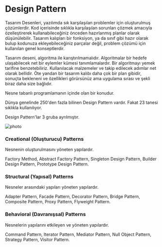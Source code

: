 # Design Pattern

#### 

Tasarım Desenleri, yazılımda sık karşılaşılan problemler için oluşturulmuş çözümlerdir. Kod içerisinde sıklıkla karşılaşılan sorunları çözmek amacıyla özelleştirerek kullanabileceğiniz önceden hazırlanmış planlar olarak düşünülebilir. Tasarım kalıpları bir fonksiyon, ya da sınıf gibi hazır olarak bulup kodunuza ekleyebileceğiniz parçalar değil, problem çözümü için kullanılan genel konseptlerdir.

Tasarım deseni, algoritma ile karıştırılmamalıdır. Algoritmalar bir hedefe ulaşabilecek net bir eylemler kümesi tanımlamalardır. Bir algoritmayı yemek tarifine benzetebiliriz. Kullanılacak malzemeler ve takip edilecek adımlar net olarak bellidir. Öte yandan bir tasarım kalıbı daha çok bir plan gibidir, sonuçta bekleneni ve özellikleri görürsünüz ama uygulama sırası ve şekli biraz daha size bağlıdır.

Nesne tabanlı programlamanın içinde olan bir konudur.  

Dünya genelinde 250'den fazla bilinen Design Pattern vardır. Fakat 23 tanesi sıklıkla kullanılıyor. 

Design Pattern'lar 3 gruba ayrılmıştır.

![photo](https://d1jnx9ba8s6j9r.cloudfront.net/blog/wp-content/uploads/2015/09/Classification-of-software-design-patterns-Edureka.png)

### Creational (Oluşturucu) Patterns 

Nesnenin oluşturulmasını yöneten yapılardır.

Factory Method, 
Abstract Factory Pattern, 
Singleton Design Pattern, 
Builder Design Pattern,
Prototype Design Pattern.  

### Structural (Yapısal) Patterns 

Nesneler arasındaki yapıları yöneten yapılardır.

Adapter Pattern, 
Facade Pattern, 
Decorator Pattern,
Bridge Pattern,
Composite Pattern,
Proxy Pattern,
Flyweight Pattern.

### Behavioral (Davranışsal) Patterns 

Nesnelerin yapılarını etkileyen ve yöneten yapılardır. 

Command Pattern,
Iterator Pattern,
Mediator Pattern,
Null Object Pattern,
Strategy Pattern,
Visitor Pattern.



